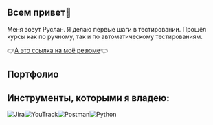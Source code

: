 ##  Всем привет👋

Меня зовут Руслан. Я делаю первые шаги в тестировании. Прошёл курсы как по ручному, так и по автоматическому тестированиям.


👉[А это ссылка на моё резюме](https://hh.ru/resume/12989c53ff09b401910039ed1f45743449314c)👈
 
## Портфолио

## Инструменты, которыми я владею:



![Jira](https://github.com/user-attachments/assets/cdb83812-78af-4d51-a2d6-1f77d7b4b18a)![YouTrack](https://upload.wikimedia.org/wikipedia/commons/thumb/8/85/YouTrack_icon.svg/1200px-YouTrack_icon.svg.png)![Postman](https://github.com/user-attachments/assets/1f262973-af77-45b7-b33b-16c3e8505978)![Python](https://www.svgrepo.com/show/376344/python.svg)



